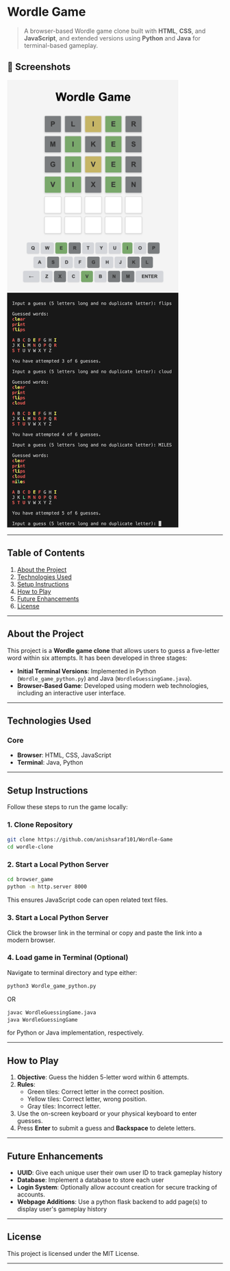 # Wordle Game

> A browser-based Wordle game clone built with **HTML**, **CSS**, and **JavaScript**, and extended versions using **Python** and **Java** for terminal-based gameplay.

## 📸 Screenshots
<!-- ![Browser Game Screenshot](images/Browser_Game_Screenshot.png) -->
<!-- ![Terminal Game Screenshot](images/Terminal_Game_Screenshot_long.png) -->
<img src="images/Browser_Game_Screenshot.png" alt="Browser Game Screenshot" width="400" style="margin-right: 20px;" />
<img src="images/Terminal_Game_Screenshot_long.png" alt="Terminal Game Screenshot" width="400" />

---

## Table of Contents
1. [About the Project](#about-the-project)
2. [Technologies Used](#technologies-used)
3. [Setup Instructions](#setup-instructions)
4. [How to Play](#how-to-play)
5. [Future Enhancements](#future-enhancements)
6. [License](#license)

---

## About the Project
This project is a **Wordle game clone** that allows users to guess a five-letter word within six attempts. It has been developed in three stages:
- **Initial Terminal Versions**: Implemented in Python (`Wordle_game_python.py`) and Java (`WordleGuessingGame.java`).
- **Browser-Based Game**: Developed using modern web technologies, including an interactive user interface.

---

## Technologies Used
### Core
- **Browser**: HTML, CSS, JavaScript
- **Terminal**: Java, Python

---

## Setup Instructions
Follow these steps to run the game locally:

### 1. Clone Repository
```bash
git clone https://github.com/anishsaraf101/Wordle-Game
cd wordle-clone
```

### 2. Start a Local Python Server
```bash
cd browser_game
python -m http.server 8000
```
This ensures JavaScript code can open related text files.

### 3. Start a Local Python Server
Click the browser link in the terminal or copy and paste the link into a modern browser.

### 4. Load game in Terminal (Optional)
Navigate to terminal directory and type either:
```bash
python3 Wordle_game_python.py
```
OR
```bash
javac WordleGuessingGame.java
java WordleGuessingGame
```
for Python or Java implementation, respectively.

---

## How to Play
1. **Objective**: Guess the hidden 5-letter word within 6 attempts.
2. **Rules**:
   - Green tiles: Correct letter in the correct position.
   - Yellow tiles: Correct letter, wrong position.
   - Gray tiles: Incorrect letter.
3. Use the on-screen keyboard or your physical keyboard to enter guesses.
4. Press **Enter** to submit a guess and **Backspace** to delete letters.

---

## Future Enhancements
- **UUID**: Give each unique user their own user ID to track gameplay history
- **Database**: Implement a database to store each user
- **Login System**: Optionally allow account creation for secure tracking of accounts.
- **Webpage Additions**: Use a python flask backend to add page(s) to display user's gameplay history

---

## License
This project is licensed under the MIT License.

---

